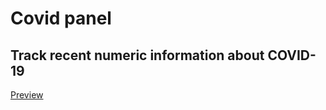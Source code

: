 # Covid panel

## Track recent numeric information about COVID-19


[Preview](https://5fa07dc3b452e237b68e5c5f--serene-curie-55a5c4.netlify.app/)
